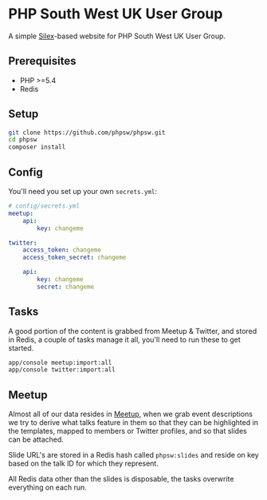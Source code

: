 PHP South West UK User Group
============================

A simple [Silex](http://silex.sensiolabs.org)-based website for PHP South West UK User Group.

Prerequisites
-------------

- PHP >=5.4
- Redis

Setup
-----

```bash
git clone https://github.com/phpsw/phpsw.git
cd phpsw
composer install
```

Config
------

You'll need you set up your own `secrets.yml`:

```yaml
# config/secrets.yml
meetup:
    api:
        key: changeme

twitter:
    access_token: changeme
    access_token_secret: changeme

    api:
        key: changeme
        secret: changeme
```

Tasks
-----

A good portion of the content is grabbed from Meetup & Twitter, and stored in Redis, a couple of tasks manage it all, you'll need to run these to get started.

```bash
app/console meetup:import:all
app/console twitter:import:all
```

Meetup
------

Almost all of our data resides in [Meetup](http://www.meetup.com/php-sw), when we grab event descriptions we try to derive what talks feature in them so that they can be highlighted in the templates, mapped to members or Twitter profiles, and so that slides can be attached.

Slide URL's are stored in a Redis hash called `phpsw:slides` and reside on key based on the talk ID for which they represent.

All Redis data other than the slides is disposable, the tasks overwrite everything on each run.
